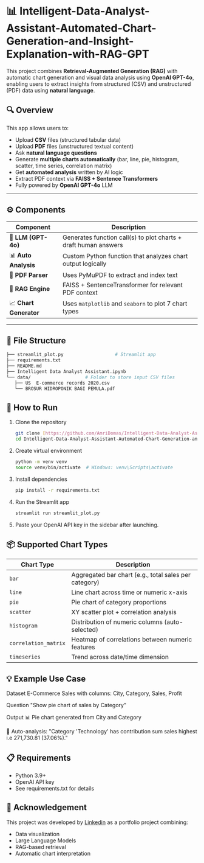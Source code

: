 # 📊 Intelligent-Data-Analyst-Assistant-Automated-Chart-Generation-and-Insight-Explanation-with-RAG-GPT

This project combines **Retrieval-Augmented Generation (RAG)** with automatic chart generation and visual data analysis using **OpenAI GPT-4o**, enabling users to extract insights from structured (CSV) and unstructured (PDF) data using **natural language**.

## 🔍 Overview

This app allows users to:

- Upload **CSV** files (structured tabular data)
- Upload **PDF** files (unstructured textual content)
- Ask **natural language questions**
- Generate **multiple charts automatically** (bar, line, pie, histogram, scatter, time series, correlation matrix)
- Get **automated analysis** written by AI logic
- Extract PDF context via **FAISS + Sentence Transformers**
- Fully powered by **OpenAI GPT-4o** LLM

---

## ⚙️ Components

| Component              | Description                                                        |
|------------------------|--------------------------------------------------------------------|
| 🧠 **LLM (GPT-4o)**    | Generates function call(s) to plot charts + draft human answers    |
| 📊 **Auto Analysis**   | Custom Python function that analyzes chart output logically        |
| 🧾 **PDF Parser**      | Uses PyMuPDF to extract and index text                             |
| 🧠 **RAG Engine**      | FAISS + SentenceTransformer for relevant PDF context               |
| 📈 **Chart Generator** | Uses `matplotlib` and `seaborn` to plot 7 chart types              |

---

## 📁 File Structure

```bash
├── streamlit_plot.py                   # Streamlit app
├── requirements.txt
├── README.md
├── Intelligent Data Analyst Assistant.ipynb
└── data/                    # Folder to store input CSV files
   ├── US  E-commerce records 2020.csv
   └── BROSUR HIDROPONIK BAGI PEMULA.pdf
```

## 🚀 How to Run
1. Clone the repository
   ```bash
   git clone [https://github.com/AmriDomas/Intelligent-Data-Analyst-Assistant-Automated-Chart-Generation-and-Insight-Explanation-with-RAG-GPT.git]
   cd Intelligent-Data-Analyst-Assistant-Automated-Chart-Generation-and-Insight-Explanation-with-RAG-GPT
   ```
2. Create virtual environment
   ```bash
   python -m venv venv
   source venv/bin/activate  # Windows: venv\Scripts\activate
   ```
3. Install dependencies
   ```bash
   pip install -r requirements.txt
   ```
4. Run the Streamlit app
   ```bash
   streamlit run streamlit_plot.py
   ```
5. Paste your OpenAI API key in the sidebar after launching.

## 📦 Supported Chart Types

| Chart Type           | Description                                           |
| -------------------- | ----------------------------------------------------- |
| `bar`                | Aggregated bar chart (e.g., total sales per category) |
| `line`               | Line chart across time or numeric x-axis              |
| `pie`                | Pie chart of category proportions                     |
| `scatter`            | XY scatter plot + correlation analysis                |
| `histogram`          | Distribution of numeric columns (auto-selected)       |
| `correlation_matrix` | Heatmap of correlations between numeric features      |
| `timeseries`         | Trend across date/time dimension                      |

## 💡 Example Use Case

Dataset
E-Commerce Sales with columns: City, Category, Sales, Profit

Question
"Show pie chart of sales by Category"

Output
📊 Pie chart generated from City and Category

🧠 Auto-analysis: "Category 'Technology' has contribution sum sales highest i.e 271,730.81 (37.06%)."

## 📋 Requirements

- Python 3.9+
- OpenAI API key
- See requirements.txt for details

## 🙌 Acknowledgement

This project was developed by [Linkedin](http://linkedin.com/in/muh-amri-sidiq) as a portfolio project combining:
- Data visualization
- Large Language Models
- RAG-based retrieval
- Automatic chart interpretation
